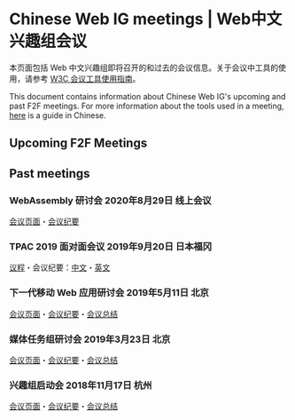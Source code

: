 # Chinese Web IG meetings | Web中文兴趣组会议

本页面包括 Web 中文兴趣组即将召开的和过去的会议信息。关于会议中工具的使用，请参考 [W3C 会议工具使用指南](https://github.com/w3c/chinese-ig/blob/master/docs/meeting-tools.md)。

This document contains information about Chinese Web IG's upcoming and past F2F meetings. For more information about the tools used in a meeting, [here](https://github.com/w3c/chinese-ig/blob/master/docs/meeting-tools.md) is a guide in Chinese.

## Upcoming F2F Meetings


## Past meetings

### WebAssembly 研讨会 2020年8月29日 线上会议

[会议页面](https://github.com/w3c/chinese-ig/blob/master/meetings/2020-08-29.md)・[会议纪要](https://www.w3.org/2020/08/29-chinese-web-wasm.minutes.html)

### TPAC 2019 面对面会议 2019年9月20日 日本福冈

[议程](https://github.com/w3c/chinese-ig/issues/154)・会议纪要：[中文](https://www.w3.org/2019/09/20-chinese-web-minutes.html)・[英文](https://www.w3.org/2019/09/20-Chinese-Web-en-minutes.html)

### 下一代移动 Web 应用研讨会 2019年5月11日 北京

[会议页面](https://github.com/w3c/chinese-ig/blob/master/meetings/2019-05-11.md)・[会议纪要](https://www.w3.org/2019/05/11-chinese-web-minutes.html)・[会议总结](https://www.w3.org/2019/05/11-chinese-web-mobile-web-apps-summary.html)

### 媒体任务组研讨会 2019年3月23日 北京

[会议页面](https://github.com/w3c/chinese-ig/blob/master/meetings/2019-03-23.md)・[会议纪要](https://www.w3.org/2019/03/23-chinese-web-minutes.html)・[会议总结](https://www.w3.org/2019/03/23-chinese-web-media-summary.html)

### 兴趣组启动会 2018年11月17日 杭州

[会议页面](https://github.com/w3c/chinese-ig/blob/master/meetings/2018-11-17.md)・[会议纪要](https://www.w3.org/2018/11/17-chinese-web-minutes.html)・[会议总结](https://www.w3.org/2018/11/17-chinese-web-meeting-summary.html)

